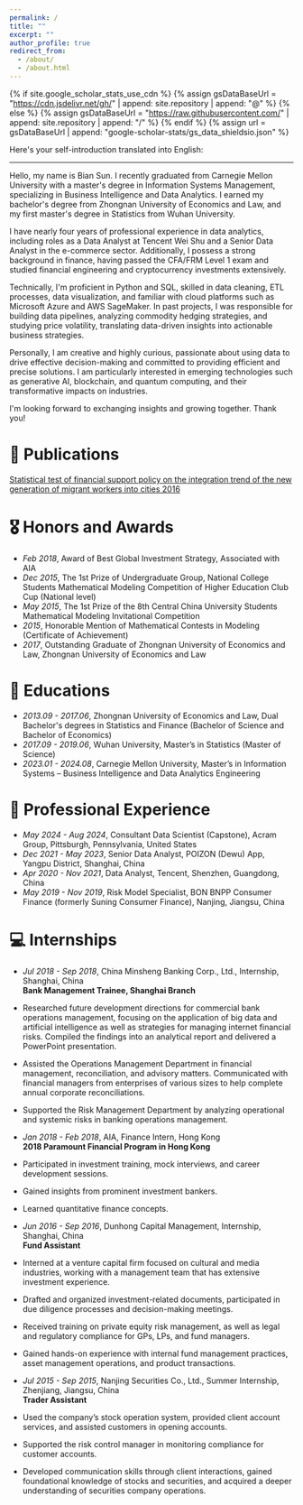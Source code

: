 ```yaml
---
permalink: /
title: ""
excerpt: ""
author_profile: true
redirect_from: 
  - /about/
  - /about.html
---
```


{% if site.google_scholar_stats_use_cdn %}
{% assign gsDataBaseUrl = "https://cdn.jsdelivr.net/gh/" | append: site.repository | append: "@" %}
{% else %}
{% assign gsDataBaseUrl = "https://raw.githubusercontent.com/" | append: site.repository | append: "/" %}
{% endif %}
{% assign url = gsDataBaseUrl | append: "google-scholar-stats/gs_data_shieldsio.json" %}

<span class='anchor' id='about-me'></span>
Here's your self-introduction translated into English:

---

Hello, my name is Bian Sun. I recently graduated from Carnegie Mellon University with a master's degree in Information Systems Management, specializing in Business Intelligence and Data Analytics. I earned my bachelor's degree from Zhongnan University of Economics and Law, and my first master's degree in Statistics from Wuhan University.

I have nearly four years of professional experience in data analytics, including roles as a Data Analyst at Tencent Wei Shu and a Senior Data Analyst in the e-commerce sector. Additionally, I possess a strong background in finance, having passed the CFA/FRM Level 1 exam and studied financial engineering and cryptocurrency investments extensively.

Technically, I'm proficient in Python and SQL, skilled in data cleaning, ETL processes, data visualization, and familiar with cloud platforms such as Microsoft Azure and AWS SageMaker. In past projects, I was responsible for building data pipelines, analyzing commodity hedging strategies, and studying price volatility, translating data-driven insights into actionable business strategies.

Personally, I am creative and highly curious, passionate about using data to drive effective decision-making and committed to providing efficient and precise solutions. I am particularly interested in emerging technologies such as generative AI, blockchain, and quantum computing, and their transformative impacts on industries.

I'm looking forward to exchanging insights and growing together. Thank you!

# 📝 Publications 


[Statistical test of financial support policy on the integration trend of the new generation of migrant workers into cities 2016](https://scholar.google.com/citations?user=X1jzJs8AAAAJ&hl=en)


# 🎖 Honors and Awards
- *Feb 2018*, Award of Best Global Investment Strategy, Associated with AIA  
- *Dec 2015*, The 1st Prize of Undergraduate Group, National College Students Mathematical Modeling Competition of Higher Education Club Cup (National level)
- *May 2015*, The 1st Prize of the 8th Central China University Students Mathematical Modeling Invitational Competition
- *2015*, Honorable Mention of Mathematical Contests in Modeling (Certificate of Achievement)
- *2017*, Outstanding Graduate of Zhongnan University of Economics and Law, Zhongnan University of Economics and Law  

# 📖 Educations
- *2013.09 - 2017.06*, Zhongnan University of Economics and Law, Dual Bachelor's degrees in Statistics and Finance (Bachelor of Science and Bachelor of Economics)  
- *2017.09 - 2019.06*, Wuhan University, Master’s in Statistics (Master of Science)  
- *2023.01 - 2024.08*, Carnegie Mellon University, Master’s in Information Systems – Business Intelligence and Data Analytics Engineering  

# 💬 Professional Experience
- *May 2024 - Aug 2024*, Consultant Data Scientist (Capstone), Acram Group, Pittsburgh, Pennsylvania, United States  
- *Dec 2021 - May 2023*, Senior Data Analyst, POIZON (Dewu) App, Yangpu District, Shanghai, China  
- *Apr 2020 - Nov 2021*, Data Analyst, Tencent, Shenzhen, Guangdong, China  
- *May 2019 - Nov 2019*, Risk Model Specialist, BON BNPP Consumer Finance (formerly Suning Consumer Finance), Nanjing, Jiangsu, China


# 💻 Internships
- *Jul 2018 - Sep 2018*, China Minsheng Banking Corp., Ltd., Internship, Shanghai, China  
**Bank Management Trainee, Shanghai Branch**  
- Researched future development directions for commercial bank operations management, focusing on the application of big data and artificial intelligence as well as strategies for managing internet financial risks. Compiled the findings into an analytical report and delivered a PowerPoint presentation.  
- Assisted the Operations Management Department in financial management, reconciliation, and advisory matters. Communicated with financial managers from enterprises of various sizes to help complete annual corporate reconciliations.  
- Supported the Risk Management Department by analyzing operational and systemic risks in banking operations management.  

- *Jan 2018 - Feb 2018*, AIA, Finance Intern, Hong Kong  
**2018 Paramount Financial Program in Hong Kong**  
- Participated in investment training, mock interviews, and career development sessions.  
- Gained insights from prominent investment bankers.  
- Learned quantitative finance concepts.  

- *Jun 2016 - Sep 2016*, Dunhong Capital Management, Internship, Shanghai, China  
**Fund Assistant**  
- Interned at a venture capital firm focused on cultural and media industries, working with a management team that has extensive investment experience.  
- Drafted and organized investment-related documents, participated in due diligence processes and decision-making meetings.  
- Received training on private equity risk management, as well as legal and regulatory compliance for GPs, LPs, and fund managers.  
- Gained hands-on experience with internal fund management practices, asset management operations, and product transactions.  

- *Jul 2015 - Sep 2015*, Nanjing Securities Co., Ltd., Summer Internship, Zhenjiang, Jiangsu, China  
**Trader Assistant**  
- Used the company’s stock operation system, provided client account services, and assisted customers in opening accounts.  
- Supported the risk control manager in monitoring compliance for customer accounts.  
- Developed communication skills through client interactions, gained foundational knowledge of stocks and securities, and acquired a deeper understanding of securities company operations.  
